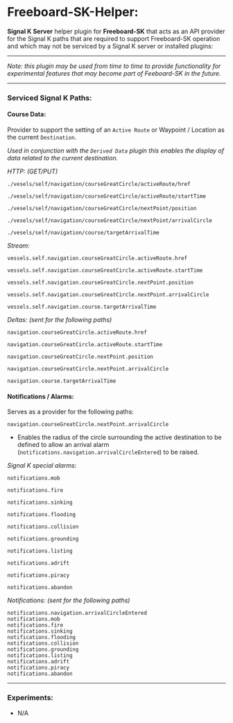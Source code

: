 # Freeboard-SK-Helper:

**Signal K Server** helper plugin for **Freeboard-SK** that 
acts as an API provider for the Signal K paths that are required to support Freeboard-SK operation and which may not be serviced by a Signal K server or installed plugins:

---
_Note: this plugin may be used from time to time to provide functionality for experimental features that may become part of Feeboard-SK in the future._

---

### Serviced Signal K Paths:

#### Course Data:

Provider to support the setting of an `Active Route` or Waypoint / Location as the current `Destination`.

_Used in conjunction with the `Derived Data` plugin this enables the display of data related to the current destination._


_HTTP: (GET/PUT)_
```
./vesels/self/navigation/courseGreatCircle/activeRoute/href

./vesels/self/navigation/courseGreatCircle/activeRoute/startTime

./vesels/self/navigation/courseGreatCircle/nextPoint/position

./vesels/self/navigation/courseGreatCircle/nextPoint/arrivalCircle

./vesels/self/navigation/course/targetArrivalTime
```

_Stream:_
```
vessels.self.navigation.courseGreatCircle.activeRoute.href

vessels.self.navigation.courseGreatCircle.activeRoute.startTime

vessels.self.navigation.courseGreatCircle.nextPoint.position

vessels.self.navigation.courseGreatCircle.nextPoint.arrivalCircle

vessels.self.navigation.course.targetArrivalTime
```

_Deltas: (sent for the following paths)_
```
navigation.courseGreatCircle.activeRoute.href

navigation.courseGreatCircle.activeRoute.startTime

navigation.courseGreatCircle.nextPoint.position

navigation.courseGreatCircle.nextPoint.arrivalCircle

navigation.course.targetArrivalTime
```


#### Notifications / Alarms:

Serves as a provider for the following paths:

`navigation.courseGreatCircle.nextPoint.arrivalCircle`

-  Enables the radius of the circle surrounding the active destination to be defined to allow an arrival alarm (`notifications.navigation.arrivalCircleEntered`) to be raised.

_Signal K special alarms:_

`notifications.mob`

`notifications.fire`

`notifications.sinking`

`notifications.flooding`

`notifications.collision`

`notifications.grounding`

`notifications.listing`

`notifications.adrift`

`notifications.piracy`

`notifications.abandon`


_Notifications: (sent for the following paths)_
```
notifications.navigation.arrivalCircleEntered
notifications.mob
notifications.fire
notifications.sinking
notifications.flooding
notifications.collision
notifications.grounding
notifications.listing
notifications.adrift
notifications.piracy
notifications.abandon
```

---
### Experiments:

- N/A


